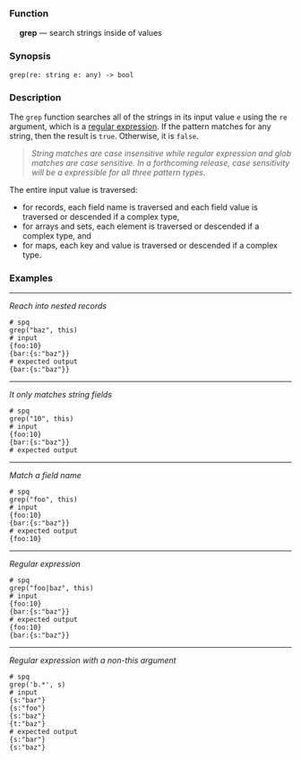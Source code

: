 ### Function

&emsp; **grep** &mdash; search strings inside of values

### Synopsis

```
grep(re: string e: any) -> bool
```

### Description

The `grep` function searches all of the strings in its input value `e`
 using the `re` argument, which is a
[regular expression](../search-expressions.md#regular-expressions).
If the pattern matches for any string, then the result is `true`.  Otherwise, it is `false`.

> _String matches are case insensitive while regular expression
> and glob matches are case sensitive.  In a forthcoming release, case sensitivity
> will be a expressible for all three pattern types._

The entire input value is traversed:
* for records, each field name is traversed and each field value is traversed or descended
if a complex type,
* for arrays and sets, each element is traversed or descended if a complex type, and
* for maps, each key and value is traversed or descended if a complex type.

### Examples

---

_Reach into nested records_

```mdtest-spq
# spq
grep("baz", this)
# input
{foo:10}
{bar:{s:"baz"}}
# expected output
{bar:{s:"baz"}}
```

---

_It only matches string fields_

```mdtest-spq
# spq
grep("10", this)
# input
{foo:10}
{bar:{s:"baz"}}
# expected output
```

---

_Match a field name_

```mdtest-spq
# spq
grep("foo", this)
# input
{foo:10}
{bar:{s:"baz"}}
# expected output
{foo:10}
```

---

_Regular expression_

```mdtest-spq
# spq
grep("foo|baz", this)
# input
{foo:10}
{bar:{s:"baz"}}
# expected output
{foo:10}
{bar:{s:"baz"}}
```

---

_Regular expression with a non-this argument_

```mdtest-spq
# spq
grep('b.*', s)
# input
{s:"bar"}
{s:"foo"}
{s:"baz"}
{t:"baz"}
# expected output
{s:"bar"}
{s:"baz"}
```
